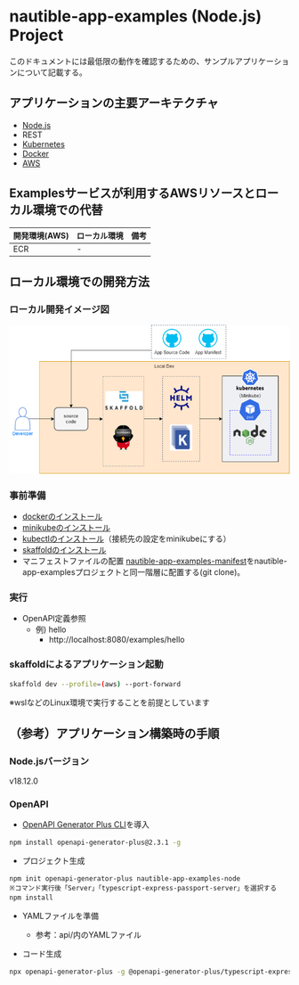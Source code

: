 # nautible-app-examples (Node.js) Project
このドキュメントには最低限の動作を確認するための、サンプルアプリケーションについて記載する。  

## アプリケーションの主要アーキテクチャ
* [Node.js](https://nodejs.org/ja/)
* REST
* [Kubernetes](https://kubernetes.io/)
* [Docker](https://www.docker.com/)
* [AWS](https://aws.amazon.com/)

## Examplesサービスが利用するAWSリソースとローカル環境での代替
|  開発環境(AWS)  |  ローカル環境  | 備考 |
| ---- | ---- | ---- |
| ECR  | -    |      |

## ローカル環境での開発方法
### ローカル開発イメージ図
![ローカル開発イメージ](./local-dev-image.png)

### 事前準備
* [dockerのインストール](https://docs.docker.com/get-docker/)
* [minikubeのインストール](https://kubernetes.io/ja/docs/tasks/tools/install-minikube/)
* [kubectlのインストール](https://kubernetes.io/ja/docs/tasks/tools/install-kubectl/)（接続先の設定をminikubeにする）
* [skaffoldのインストール](https://skaffold.dev/docs/install/)
* マニフェストファイルの配置
  [nautible-app-examples-manifest](https://github.com/nautible/nautible-app-examples-manifest)をnautible-app-examplesプロジェクトと同一階層に配置する(git clone)。

### 実行
- OpenAPI定義参照
  - 例) hello
    - http://localhost:8080/examples/hello

### skaffoldによるアプリケーション起動

```bash
skaffold dev --profile=(aws) --port-forward
```
※wslなどのLinux環境で実行することを前提としています

## （参考）アプリケーション構築時の手順
### Node.jsバージョン
v18.12.0

### OpenAPI
- [OpenAPI Generator Plus CLI](https://github.com/karlvr/openapi-generator-plus)を導入
```bash
npm install openapi-generator-plus@2.3.1 -g
```

- プロジェクト生成
```bash
npm init openapi-generator-plus nautible-app-examples-node
※コマンド実行後「Server」「typescript-express-passport-server」を選択する
npm install
```

- YAMLファイルを準備
  - 参考：api/内のYAMLファイル

- コード生成
```bash
npx openapi-generator-plus -g @openapi-generator-plus/typescript-express-passport-server-generator -o src/openapi_server/examples api/examples.yaml
```

